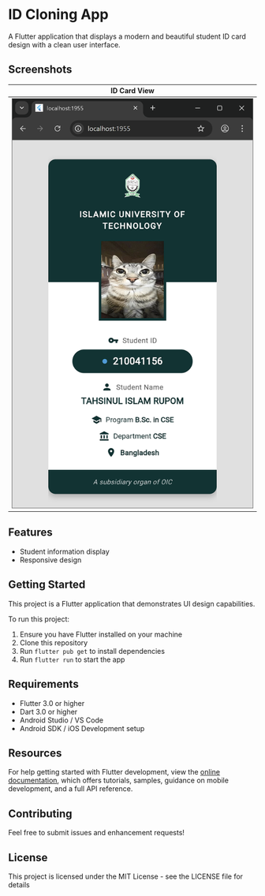 # ID Cloning App

A Flutter application that displays a modern and beautiful student ID card design with a clean user interface.

## Screenshots

| ID Card View | 
|-------------|
| ![ID Card](screenshots/idcard.png) |

## Features

- Student information display
- Responsive design

## Getting Started

This project is a Flutter application that demonstrates UI design capabilities.

To run this project:

1. Ensure you have Flutter installed on your machine
2. Clone this repository
3. Run `flutter pub get` to install dependencies
4. Run `flutter run` to start the app

## Requirements

- Flutter 3.0 or higher
- Dart 3.0 or higher
- Android Studio / VS Code
- Android SDK / iOS Development setup

## Resources

For help getting started with Flutter development, view the
[online documentation](https://docs.flutter.dev/), which offers tutorials,
samples, guidance on mobile development, and a full API reference.

## Contributing

Feel free to submit issues and enhancement requests!

## License

This project is licensed under the MIT License - see the LICENSE file for details
